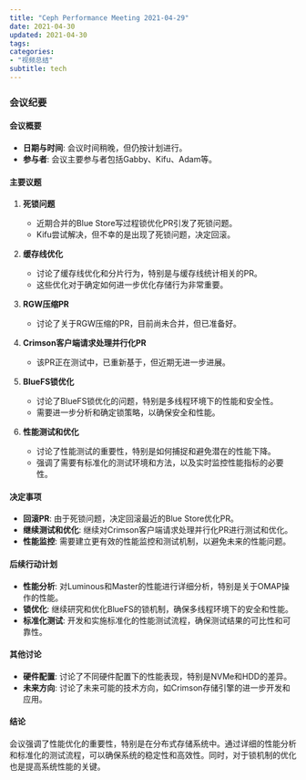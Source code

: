 ```yaml
---
title: "Ceph Performance Meeting 2021-04-29"
date: 2021-04-30
updated: 2021-04-30
tags:
categories:
- "视频总结"
subtitle: tech
---
```



### 会议纪要

#### 会议概要
- **日期与时间**: 会议时间稍晚，但仍按计划进行。
- **参与者**: 会议主要参与者包括Gabby、Kifu、Adam等。

#### 主要议题
1. **死锁问题**
   - 近期合并的Blue Store写过程锁优化PR引发了死锁问题。
   - Kifu尝试解决，但不幸的是出现了死锁问题，决定回滚。

2. **缓存线优化**
   - 讨论了缓存线优化和分片行为，特别是与缓存线统计相关的PR。
   - 这些优化对于确定如何进一步优化存储行为非常重要。

3. **RGW压缩PR**
   - 讨论了关于RGW压缩的PR，目前尚未合并，但已准备好。

4. **Crimson客户端请求处理并行化PR**
   - 该PR正在测试中，已重新基于，但近期无进一步进展。

5. **BlueFS锁优化**
   - 讨论了BlueFS锁优化的问题，特别是多线程环境下的性能和安全性。
   - 需要进一步分析和确定锁策略，以确保安全和性能。

6. **性能测试和优化**
   - 讨论了性能测试的重要性，特别是如何捕捉和避免潜在的性能下降。
   - 强调了需要有标准化的测试环境和方法，以及实时监控性能指标的必要性。

#### 决定事项
- **回滚PR**: 由于死锁问题，决定回滚最近的Blue Store优化PR。
- **继续测试和优化**: 继续对Crimson客户端请求处理并行化PR进行测试和优化。
- **性能监控**: 需要建立更有效的性能监控和测试机制，以避免未来的性能问题。

#### 后续行动计划
- **性能分析**: 对Luminous和Master的性能进行详细分析，特别是关于OMAP操作的性能。
- **锁优化**: 继续研究和优化BlueFS的锁机制，确保多线程环境下的安全和性能。
- **标准化测试**: 开发和实施标准化的性能测试流程，确保测试结果的可比性和可靠性。

#### 其他讨论
- **硬件配置**: 讨论了不同硬件配置下的性能表现，特别是NVMe和HDD的差异。
- **未来方向**: 讨论了未来可能的技术方向，如Crimson存储引擎的进一步开发和应用。

#### 结论
会议强调了性能优化的重要性，特别是在分布式存储系统中。通过详细的性能分析和标准化的测试流程，可以确保系统的稳定性和高效性。同时，对于锁机制的优化也是提高系统性能的关键。